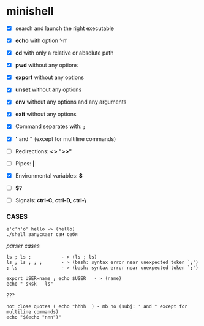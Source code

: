 # minishell

- [X] search and launch the right executable
- [X] **echo** with option ’-n’
- [X] **cd** with only a relative or absolute path
- [X] **pwd** without any options
- [X] **export** without any options
- [X] **unset** without any options
- [X] **env** without any options and any arguments
- [X] **exit** without any options
- [X] Command separates with: **;**
- [X] **'** and **"** (except for multiline commands)
- [ ] Redirections: **<> ">>"**
- [ ] Pipes: **|**
- [X] Environmental variables: **$**
- [ ] **$?**
- [ ] Signals: **ctrl-C, ctrl-D, ctrl-\\**


### CASES

```
e'c'h'o' hello -> (hello)
./shell запускает сам себя
```

*parser cases*
```
ls ; ls ;  			- > (ls ; ls)
ls ; ls ; ; ; 		- > (bash: syntax error near unexpected token `;')
; ls 				- > (bash: syntax error near unexpected token `;')

export USER=name ; echo $USER   - > (name)
echo " sksk   ls"

```

???
```
not close quotes ( echo "hhhh  ) - mb no (subj: ' and " except for multiline commands)
echo "$(echo "nnn")"
```


